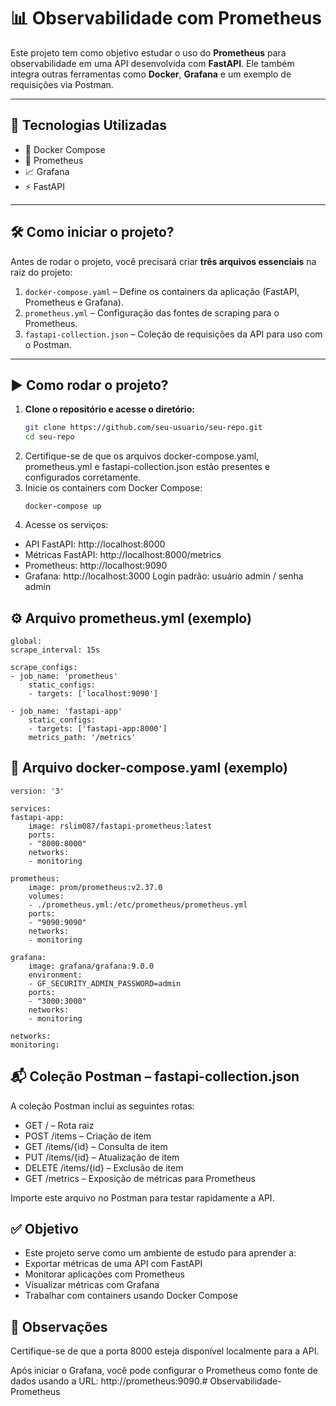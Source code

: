 # 📊 Observabilidade com Prometheus

Este projeto tem como objetivo estudar o uso do **Prometheus** para observabilidade em uma API desenvolvida com **FastAPI**. Ele também integra outras ferramentas como **Docker**, **Grafana** e um exemplo de requisições via Postman.

---

## 🚀 Tecnologias Utilizadas

- 🐳 Docker Compose  
- 🔭 Prometheus  
- 📈 Grafana  
- ⚡ FastAPI

---

## 🛠️ Como iniciar o projeto?

Antes de rodar o projeto, você precisará criar **três arquivos essenciais** na raiz do projeto:

1. `docker-compose.yaml` – Define os containers da aplicação (FastAPI, Prometheus e Grafana).  
2. `prometheus.yml` – Configuração das fontes de scraping para o Prometheus.  
3. `fastapi-collection.json` – Coleção de requisições da API para uso com o Postman.

---

## ▶️ Como rodar o projeto?

1. **Clone o repositório e acesse o diretório:**
   ```bash
   git clone https://github.com/seu-usuario/seu-repo.git
   cd seu-repo

2. Certifique-se de que os arquivos docker-compose.yaml, prometheus.yml e fastapi-collection.json estão presentes e configurados corretamente.
3. Inicie os containers com Docker Compose:
    ``` 
    docker-compose up

4. Acesse os serviços:

- API FastAPI: http://localhost:8000
- Métricas FastAPI: http://localhost:8000/metrics
- Prometheus: http://localhost:9090
- Grafana: http://localhost:3000
      Login padrão: usuário admin / senha admin

## ⚙️ Arquivo prometheus.yml (exemplo)
    global:
    scrape_interval: 15s

    scrape_configs:
    - job_name: 'prometheus'
        static_configs:
        - targets: ['localhost:9090']

    - job_name: 'fastapi-app'
        static_configs:
        - targets: ['fastapi-app:8000']
        metrics_path: '/metrics'

## 🐳 Arquivo docker-compose.yaml (exemplo)
    version: '3'

    services:
    fastapi-app:
        image: rslim087/fastapi-prometheus:latest
        ports:
        - "8000:8000"
        networks:
        - monitoring

    prometheus:
        image: prom/prometheus:v2.37.0
        volumes:
        - ./prometheus.yml:/etc/prometheus/prometheus.yml
        ports:
        - "9090:9090"
        networks:
        - monitoring

    grafana:
        image: grafana/grafana:9.0.0
        environment:
        - GF_SECURITY_ADMIN_PASSWORD=admin
        ports:
        - "3000:3000"
        networks:
        - monitoring

    networks:
    monitoring:


## 📬 Coleção Postman – fastapi-collection.json
A coleção Postman inclui as seguintes rotas:

- GET / – Rota raiz
- POST /items – Criação de item
- GET /items/{id} – Consulta de item
- PUT /items/{id} – Atualização de item
- DELETE /items/{id} – Exclusão de item
- GET /metrics – Exposição de métricas para Prometheus

Importe este arquivo no Postman para testar rapidamente a API.

## ✅ Objetivo
- Este projeto serve como um ambiente de estudo para aprender a:
- Exportar métricas de uma API com FastAPI
- Monitorar aplicações com Prometheus
- Visualizar métricas com Grafana
- Trabalhar com containers usando Docker Compose

## 📌 Observações
Certifique-se de que a porta 8000 esteja disponível localmente para a API.

Após iniciar o Grafana, você pode configurar o Prometheus como fonte de dados usando a URL: http://prometheus:9090.# Observabilidade-Prometheus
